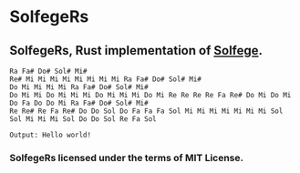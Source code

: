 # SolfegeRs
## SolfegeRs, Rust implementation of [Solfege](https://github.com/ferhatgec/solfege).

```commandline
Ra Fa# Do# Sol# Mi#
Re# Mi Mi Mi Mi Mi Mi Mi Mi Ra Fa# Do# Sol# Mi#
Do Mi Mi Mi Mi Ra Fa# Do# Sol# Mi#
Do Mi Mi Do Mi Mi Mi Do Mi Mi Mi Do Mi Re Re Re Re Fa Re# Do Mi Do Mi Do Fa Do Do Mi Ra Fa# Do# Sol# Mi#
Re Re# Re Fa Re# Do Do Sol Do Fa Fa Fa Sol Mi Mi Mi Mi Mi Mi Mi Sol Sol Mi Mi Mi Sol Do Do Sol Re Fa Sol
```

`Output: Hello world!`

### SolfegeRs licensed under the terms of MIT License.